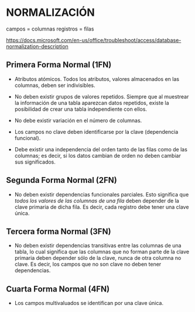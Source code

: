 # NORMALIZACIÓN

campos = columnas
registros = filas

https://docs.microsoft.com/en-us/office/troubleshoot/access/database-normalization-description

## Primera Forma Normal (1FN)

* Atributos atómicos. Todos los atributos, valores almacenados en las columnas, deben ser indivisibles.

* No deben existir grupos de valores repetidos.  Siempre que al muestrear la información de una tabla aparezcan datos repetidos, existe la posibilidad de crear una tabla independiente con ellos.

* No debe existir variación en el número de columnas.

* Los campos no clave deben identificarse por la clave (dependencia funcional).

* Debe existir una independencia del orden tanto de las filas como de las columnas; es decir, si los datos cambian de orden no deben cambiar sus significados.

## Segunda Forma Normal (2FN)

* No deben existir dependencias funcionales parciales. Esto significa que *todos los valores de las columnas de una fila* deben depender de la clave primaria de dicha fila. Es decir, cada registro debe tener una clave única.

## Tercera forma Normal (3FN)

* No deben existir dependencias transitivas entre las columnas de una tabla, lo cual significa que las columnas que no forman parte de la clave primaria deben depender sólo de la clave, nunca de otra columna no clave. Es decir, los campos que no son clave no deben tener dependencias.

## Cuarta Forma Normal (4FN)

* Los campos multivaluados se identifican por una clave única.